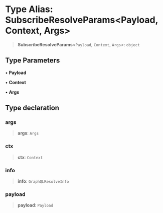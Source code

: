 # Type Alias: SubscribeResolveParams\<Payload, Context, Args\>

> **SubscribeResolveParams**\<`Payload`, `Context`, `Args`\>: `object`

## Type Parameters

• **Payload**

• **Context**

• **Args**

## Type declaration

### args

> **args**: `Args`

### ctx

> **ctx**: `Context`

### info

> **info**: `GraphQLResolveInfo`

### payload

> **payload**: `Payload`
